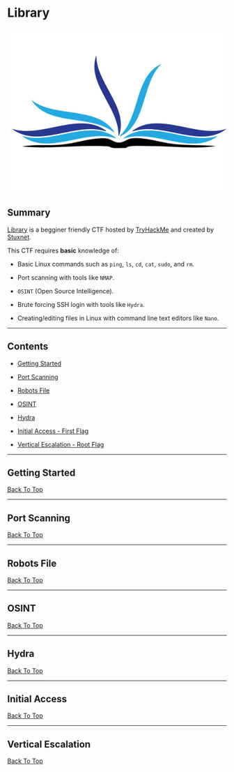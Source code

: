 # Library

![Library CTF Logo](./Assets/library-ctf-logo.jpg "Library CTF Logo")

## Summary

[Library](https://tryhackme.com/room/bsidesgtlibrary "Library CTF On TryHackMe") is a begginer friendly CTF hosted by [TryHackMe](https://tryhackme.com/ "TryHackMe Webiste") and created by [Stuxnet](https://twitter.com/__stux "StuxNet Twitter Profile").

This CTF requires **basic** knowledge of:

* Basic Linux commands such as ```ping```, ```ls```, ```cd```, ```cat```, ```sudo```, and ```rm```.

* Port scanning with tools like ```NMAP```.

* ```OSINT``` (Open Source Intelligence).

* Brute forcing SSH login with tools like ```Hydra```.

* Creating/editing files in Linux with command line text editors like ```Nano```.

---

## Contents

* [Getting Started](#getting-started "Jump To Getting Started")

* [Port Scanning](#port-scanning "Jump To Port Scanning")

* [Robots File](#robots-file "Jump To Robots File")

* [OSINT](#osint "Jump To OSINT")

* [Hydra](#hydra "Jump To HYDRA")

* [Initial Access - First Flag](#initial-access "Jump To Initial Access")

* [Vertical Escalation - Root Flag](#vertical-escalation "Jump To Vertical Escalation")

---

## Getting Started



[Back To Top](#library "Jump To Top")

---

## Port Scanning



[Back To Top](#library "Jump To Top")

---

## Robots File



[Back To Top](#library "Jump To Top")

---

## OSINT



[Back To Top](#library "Jump To Top")

---

## Hydra



[Back To Top](#library "Jump To Top")

---

## Initial Access



[Back To Top](#library "Jump To Top")

---

## Vertical Escalation



[Back To Top](#library "Jump To Top")
